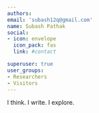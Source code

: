 ```yaml
---
authors:
email: 'subash12q@gmail.com'
name: Subash Pathak
social:
- icon: envelope
  icon_pack: fas
  link: #contact

superuser: true
user_groups:
- Researchers
- Visitors
---
```


I think. I write. I explore.

